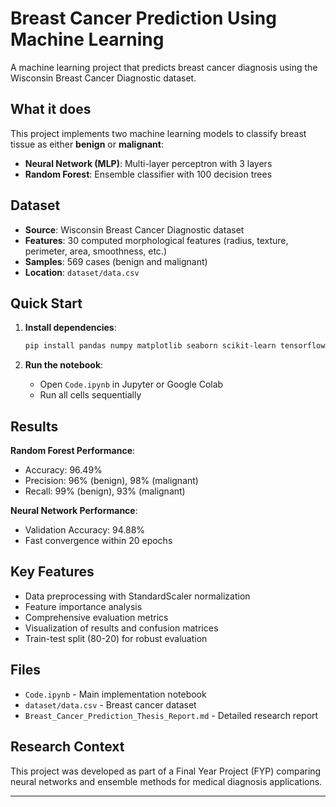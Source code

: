 # Breast Cancer Prediction Using Machine Learning

A machine learning project that predicts breast cancer diagnosis using the Wisconsin Breast Cancer Diagnostic dataset.

##  What it does

This project implements two machine learning models to classify breast tissue as either **benign** or **malignant**:
- **Neural Network (MLP)**: Multi-layer perceptron with 3 layers
- **Random Forest**: Ensemble classifier with 100 decision trees

##  Dataset

- **Source**: Wisconsin Breast Cancer Diagnostic dataset
- **Features**: 30 computed morphological features (radius, texture, perimeter, area, smoothness, etc.)
- **Samples**: 569 cases (benign and malignant)
- **Location**: `dataset/data.csv`

##  Quick Start

1. **Install dependencies**:
   ```bash
   pip install pandas numpy matplotlib seaborn scikit-learn tensorflow
   ```

2. **Run the notebook**:
   - Open `Code.ipynb` in Jupyter or Google Colab
   - Run all cells sequentially

##  Results

**Random Forest Performance**:
- Accuracy: 96.49%
- Precision: 96% (benign), 98% (malignant)
- Recall: 99% (benign), 93% (malignant)

**Neural Network Performance**:
- Validation Accuracy: 94.88%
- Fast convergence within 20 epochs

##  Key Features

- Data preprocessing with StandardScaler normalization
- Feature importance analysis
- Comprehensive evaluation metrics
- Visualization of results and confusion matrices
- Train-test split (80-20) for robust evaluation

##  Files

- `Code.ipynb` - Main implementation notebook
- `dataset/data.csv` - Breast cancer dataset
- `Breast_Cancer_Prediction_Thesis_Report.md` - Detailed research report

##  Research Context

This project was developed as part of a Final Year Project (FYP) comparing neural networks and ensemble methods for medical diagnosis applications.

---
